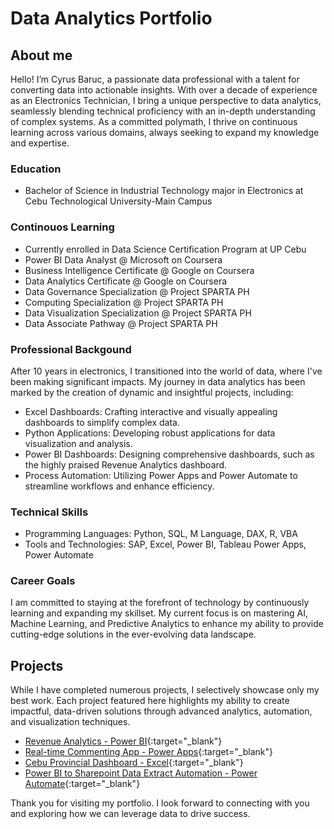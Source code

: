 # Data Analytics Portfolio

## About me
Hello! I’m Cyrus Baruc, a passionate data professional with a talent for converting data into actionable insights. With over a decade of experience as an Electronics Technician, I bring a unique perspective to data analytics, seamlessly blending technical proficiency with an in-depth understanding of complex systems. As a committed polymath, I thrive on continuous learning across various domains, always seeking to expand my knowledge and expertise.

### Education
 - Bachelor of Science in Industrial Technology major in Electronics at Cebu Technological University-Main Campus

### Continouos Learning
 - Currently enrolled in Data Science Certification Program at UP Cebu
 - Power BI Data Analyst @ Microsoft on Coursera
 - Business Intelligence Certificate @ Google on Coursera
 - Data Analytics Certificate @ Google on Coursera
 - Data Governance Specialization @ Project SPARTA PH
 - Computing Specialization @ Project SPARTA PH
 - Data Visualization Specialization @ Project SPARTA PH
 - Data Associate Pathway @ Project SPARTA PH


### Professional Backgound
After 10 years in electronics, I transitioned into the world of data, where I've been making significant impacts. My journey in data analytics has been marked by the creation of dynamic and insightful projects, including:
- Excel Dashboards: Crafting interactive and visually appealing dashboards to simplify complex data.
- Python Applications: Developing robust applications for data visualization and analysis.
- Power BI Dashboards: Designing comprehensive dashboards, such as the highly praised Revenue Analytics dashboard.
- Process Automation: Utilizing Power Apps and Power Automate to streamline workflows and enhance efficiency.

### Technical Skills
- Programming Languages: Python, SQL, M Language, DAX, R, VBA
- Tools and Technologies: SAP, Excel, Power BI, Tableau Power Apps, Power Automate

<!--### Achievements
I am proud to have received Kudos and appreciation from stakeholders for my work on the Revenue Analytics dashboard in Power BI, which has been instrumental in driving business decisions and strategies.-->

### Career Goals
I am committed to staying at the forefront of technology by continuously learning and expanding my skillset. My current focus is on mastering AI, Machine Learning, and Predictive Analytics to enhance my ability to provide cutting-edge solutions in the ever-evolving data landscape.

## Projects
While I have completed numerous projects, I selectively showcase only my best work. Each project featured here highlights my ability to create impactful, data-driven solutions through advanced analytics, automation, and visualization techniques.
- [Revenue Analytics - Power BI](revanalytics.md){:target="_blank"}
- [Real-time Commenting App - Power Apps](drivercommenting.md){:target="_blank"}
- [Cebu Provincial Dashboard - Excel](cebuprovincialdashboard.md){:target="_blank"}
- [Power BI to Sharepoint Data Extract Automation - Power Automate](powerautomate.md){:target="_blank"}

Thank you for visiting my portfolio. I look forward to connecting with you and exploring how we can leverage data to drive success.




